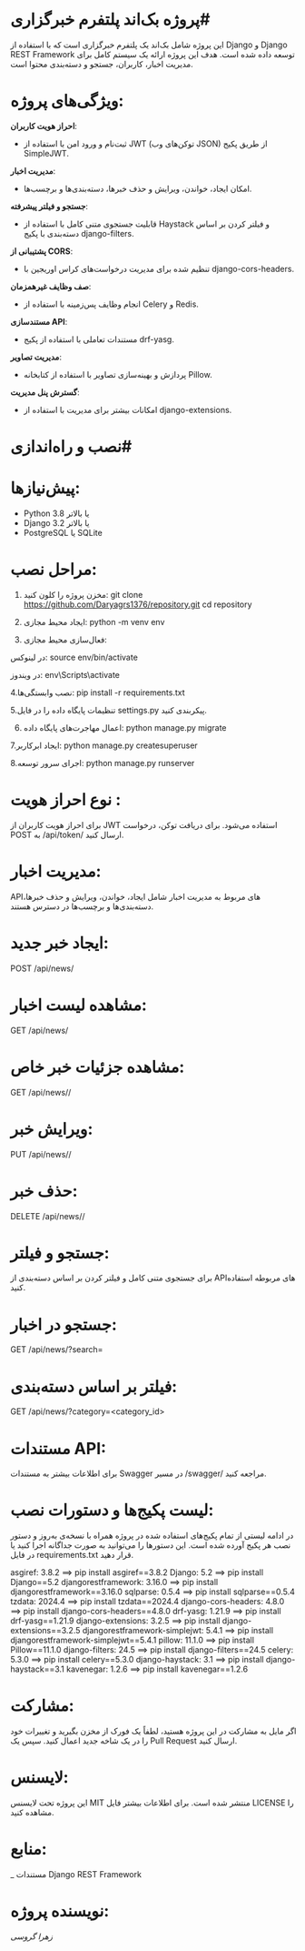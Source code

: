 # پروژه بک‌اند پلتفرم خبرگزاری#

این پروژه شامل بک‌اند یک پلتفرم خبرگزاری است که با استفاده از Django و Django REST Framework توسعه داده شده است. هدف این پروژه ارائه یک سیستم کامل برای مدیریت اخبار، کاربران، جستجو و دسته‌بندی محتوا است.

# ویژگی‌های پروژه:

**احراز هویت کاربران**:
  - ثبت‌نام و ورود امن با استفاده از JWT (توکن‌های وب JSON) از طریق پکیج SimpleJWT.

**مدیریت اخبار**:
  - امکان ایجاد، خواندن، ویرایش و حذف خبرها، دسته‌بندی‌ها و برچسب‌ها.

**جستجو و فیلتر پیشرفته**:
  - قابلیت جستجوی متنی کامل با استفاده از Haystack و فیلتر کردن بر اساس دسته‌بندی با پکیج django-filters.

**پشتیبانی از CORS**:
  - تنظیم شده برای مدیریت درخواست‌های کراس اوریجین با django-cors-headers.

**صف وظایف غیرهمزمان**:
  - انجام وظایف پس‌زمینه با استفاده از Celery و Redis.

**مستندسازی API**:
  - مستندات تعاملی با استفاده از پکیج drf-yasg.

**مدیریت تصاویر**:
  - پردازش و بهینه‌سازی تصاویر با استفاده از کتابخانه Pillow.

**گسترش پنل مدیریت**:
  - امکانات بیشتر برای مدیریت با استفاده از django-extensions.

# نصب و راه‌اندازی#

# پیش‌نیازها:

- Python 3.8 یا بالاتر
- Django 3.2 یا بالاتر
- PostgreSQL یا SQLite

# مراحل نصب:

1. مخزن پروژه را کلون کنید:
   git clone https://github.com/Daryagrs1376/repository.git
   cd repository

2. ایجاد محیط مجازی:
python -m venv env

3. فعال‌سازی محیط مجازی:

در لینوکس:
source env/bin/activate

در ویندوز:
env\Scripts\activate

4.نصب وابستگی‌ها:
pip install -r requirements.txt

5.تنظیمات پایگاه داده را در فایل settings.py پیکربندی کنید.

6. اعمال مهاجرت‌های پایگاه داده:
python manage.py migrate

7.ایجاد ابرکاربر:
python manage.py createsuperuser

8.اجرای سرور توسعه:
python manage.py runserver

# نوع احراز هویت :
برای احراز هویت کاربران از JWT استفاده می‌شود. برای دریافت توکن، درخواست POST به /api/token/ ارسال کنید.

# مدیریت اخبار:
API‌های مربوط به مدیریت اخبار شامل ایجاد، خواندن، ویرایش و حذف خبرها، دسته‌بندی‌ها و برچسب‌ها در دسترس هستند.

# ایجاد خبر جدید:
POST /api/news/

# مشاهده لیست اخبار:
GET /api/news/

# مشاهده جزئیات خبر خاص:
GET /api/news/<id>/

# ویرایش خبر:
PUT /api/news/<id>/

# حذف خبر:
DELETE /api/news/<id>/

# جستجو و فیلتر:
برای جستجوی متنی کامل و فیلتر کردن بر اساس دسته‌بندی از API‌های مربوطه استفاده کنید.

# جستجو در اخبار:
GET /api/news/?search=<query>

# فیلتر بر اساس دسته‌بندی:
GET /api/news/?category=<category_id>


# مستندات API:
برای اطلاعات بیشتر به مستندات Swagger در مسیر /swagger/ مراجعه کنید.


# لیست پکیج‌ها و دستورات نصب:
در ادامه لیستی از تمام پکیج‌های استفاده شده در پروژه همراه با نسخه‌ی به‌روز و دستور نصب هر پکیج آورده شده است. 
این دستورها را می‌توانید به صورت جداگانه اجرا کنید یا در فایل requirements.txt قرار دهید.

asgiref: 3.8.2 ==> pip install asgiref==3.8.2
Django: 5.2 ==> pip install Django==5.2
djangorestframework: 3.16.0 ==> pip install djangorestframework==3.16.0
sqlparse: 0.5.4 ==> pip install sqlparse==0.5.4
tzdata: 2024.4 ==> pip install tzdata==2024.4
django-cors-headers: 4.8.0 ==> pip install django-cors-headers==4.8.0
drf-yasg: 1.21.9 ==> pip install drf-yasg==1.21.9
django-extensions: 3.2.5 ==> pip install django-extensions==3.2.5
djangorestframework-simplejwt: 5.4.1 ==> pip install djangorestframework-simplejwt==5.4.1
pillow: 11.1.0 ==> pip install Pillow==11.1.0
django-filters: 24.5 ==> pip install django-filters==24.5
celery: 5.3.0 ==> pip install celery==5.3.0
django-haystack: 3.1 ==> pip install django-haystack==3.1
kavenegar: 1.2.6 ==> pip install kavenegar==1.2.6

# مشارکت:
اگر مایل به مشارکت در این پروژه هستید، لطفاً یک فورک از مخزن بگیرید و تغییرات خود را در یک شاخه جدید اعمال کنید. سپس یک Pull Request ارسال کنید.

# لایسنس:
این پروژه تحت لایسنس MIT منتشر شده است. برای اطلاعات بیشتر فایل LICENSE را مشاهده کنید.

# منابع:

_ مستندات Django REST Framework

# نویسنده پروژه:

*زهرا گروسی*
